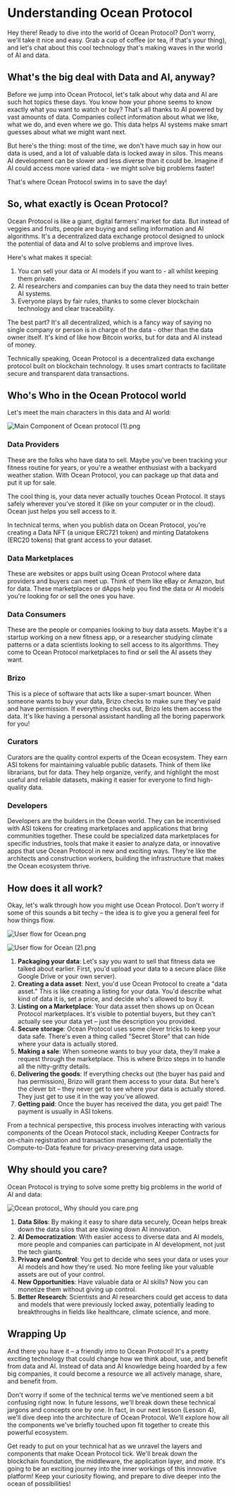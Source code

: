 # Understanding Ocean Protocol

Hey there! Ready to dive into the world of Ocean Protocol? Don't worry, we'll take it nice and easy. Grab a cup of coffee (or tea, if that's your thing), and let's chat about this cool technology that's making waves in the world of AI and data.

## What's the big deal with Data and AI, anyway?

Before we jump into Ocean Protocol, let's talk about why data and AI are such hot topics these days. You know how your phone seems to know exactly what you want to watch or buy? That's all thanks to AI powered by vast amounts of data. Companies collect information about what we like, what we do, and even where we go. This data helps AI systems make smart guesses about what we might want next.

But here's the thing: most of the time, we don't have much say in how our data is used, and a lot of valuable data is locked away in silos. This means AI development can be slower and less diverse than it could be. Imagine if AI could access more varied data - we might solve big problems faster!

That's where Ocean Protocol swims in to save the day!

## So, what exactly is Ocean Protocol?

Ocean Protocol is like a giant, digital farmers' market for data. But instead of veggies and fruits, people are buying and selling information and AI algorithms. It's a decentralized data exchange protocol designed to unlock the potential of data and AI to solve problems and improve lives.

Here's what makes it special:

1. You can sell your data or AI models if you want to - all whilst keeping them private.
2. AI researchers and companies can buy the data they need to train better AI systems.
3. Everyone plays by fair rules, thanks to some clever blockchain technology and clear traceability. 

The best part? It's all decentralized, which is a fancy way of saying no single company or person is in charge of the data - other than the data owner itself. It's kind of like how Bitcoin works, but for data and AI instead of money.

Technically speaking, Ocean Protocol is a decentralized data exchange protocol built on blockchain technology. It uses smart contracts to facilitate secure and transparent data transactions.

## Who's Who in the Ocean Protocol world

Let's meet the main characters in this data and AI world:

![Main Component of Ocean protocol (1).png](https://github.com/0xmetaschool/Learning-Projects/blob/main/assests_for_all/Ocean%20C1%20/Lesson%203%20Understanding%20Ocean%20Protocol/Main_Component_of_Ocean_protocol_(1).png?raw=true)

### Data Providers

These are the folks who have data to sell. Maybe you've been tracking your fitness routine for years, or you're a weather enthusiast with a backyard weather station. With Ocean Protocol, you can package up that data and put it up for sale.

The cool thing is, your data never actually touches Ocean Protocol. It stays safely wherever you've stored it (like on your computer or in the cloud). Ocean just helps you sell access to it.

In technical terms, when you publish data on Ocean Protocol, you're creating a Data NFT (a unique ERC721 token) and minting Datatokens (ERC20 tokens) that grant access to your dataset.

### Data Marketplaces

These are websites or apps built using Ocean Protocol where data providers and buyers can meet up. Think of them like eBay or Amazon, but for data. These marketplaces or dApps help you find the data or AI models you're looking for or sell the ones you have.

### Data Consumers

These are the people or companies looking to buy data assets. Maybe it's a startup working on a new fitness app, or a researcher studying climate patterns or a data scientists looking to sell access to its algorithms. They come to Ocean Protocol marketplaces to find or sell the AI assets they want.

### Brizo

This is a piece of software that acts like a super-smart bouncer. When someone wants to buy your data, Brizo checks to make sure they've paid and have permission. If everything checks out, Brizo lets them access the data. It's like having a personal assistant handling all the boring paperwork for you!

### Curators

Curators are the quality control experts of the Ocean ecosystem. They earn ASI tokens for maintaining valuable public datasets. Think of them like librarians, but for data. They help organize, verify, and highlight the most useful and reliable datasets, making it easier for everyone to find high-quality data.

### Developers

Developers are the builders in the Ocean world. They can be incentivised with ASI tokens for creating marketplaces and applications that bring communities together. These could be specialized data marketplaces for specific industries, tools that make it easier to analyze data, or innovative apps that use Ocean Protocol in new and exciting ways. They're like the architects and construction workers, building the infrastructure that makes the Ocean ecosystem thrive.

## How does it all work?

Okay, let's walk through how you might use Ocean Protocol. Don't worry if some of this sounds a bit techy – the idea is to give you a general feel for how things flow.

![User flow for Ocean.png](https://github.com/0xmetaschool/Learning-Projects/blob/main/assests_for_all/Ocean%20C1%20/Lesson%203%20Understanding%20Ocean%20Protocol/User_flow_for_Ocean.png?raw=true)

![User flow for Ocean (2).png](https://github.com/0xmetaschool/Learning-Projects/blob/main/assests_for_all/Ocean%20C1%20/Lesson%203%20Understanding%20Ocean%20Protocol/User_flow_for_Ocean_(2).png?raw=true)

1. **Packaging your data**: Let's say you want to sell that fitness data we talked about earlier. First, you'd upload your data to a secure place (like Google Drive or your own server).
2. **Creating a data asset**: Next, you'd use Ocean Protocol to create a "data asset." This is like creating a listing for your data. You'd describe what kind of data it is, set a price, and decide who's allowed to buy it.
3. **Listing on a Marketplace**: Your data asset then shows up on Ocean Protocol marketplaces. It's visible to potential buyers, but they can't actually see your data yet – just the description you provided.
4. **Secure storage**: Ocean Protocol uses some clever tricks to keep your data safe. There's even a thing called "Secret Store" that can hide where your data is actually stored.
5. **Making a sale**: When someone wants to buy your data, they'll make a request through the marketplace. This is where Brizo steps in to handle all the nitty-gritty details.
6. **Delivering the goods**: If everything checks out (the buyer has paid and has permission), Brizo will grant them access to your data. But here's the clever bit – they never get to see where your data is actually stored. They just get to use it in the way you've allowed. 
7. **Getting paid**: Once the buyer has received the data, you get paid! The payment is usually in ASI tokens.

From a technical perspective, this process involves interacting with various components of the Ocean Protocol stack, including Keeper Contracts for on-chain registration and transaction management, and potentially the Compute-to-Data feature for privacy-preserving data usage.

## Why should you care?

Ocean Protocol is trying to solve some pretty big problems in the world of AI and data:

![Ocean protocol_ Why should you care.png](https://github.com/0xmetaschool/Learning-Projects/blob/main/assests_for_all/Ocean%20C1%20/Lesson%203%20Understanding%20Ocean%20Protocol/Ocean_protocol__Why_should_you_care.png?raw=true)

1. **Data Silos**: By making it easy to share data securely, Ocean helps break down the data silos that are slowing down AI innovation.
2. **AI Democratization**: With easier access to diverse data and AI models, more people and companies can participate in AI development, not just the tech giants.
3. **Privacy and Control**: You get to decide who sees your data or uses your AI models and how they're used. No more feeling like your valuable assets are out of your control.
4. **New Opportunities**: Have valuable data or AI skills? Now you can monetize them without giving up control.
5. **Better Research**: Scientists and AI researchers could get access to data and models that were previously locked away, potentially leading to breakthroughs in fields like healthcare, climate science, and more.

## Wrapping Up

And there you have it – a friendly intro to Ocean Protocol! It's a pretty exciting technology that could change how we think about, use, and benefit from data and AI. Instead of data and AI knowledge being hoarded by a few big companies, it could become a resource we all actively manage, share, and benefit from. 

Don't worry if some of the technical terms we've mentioned seem a bit confusing right now. In future lessons, we'll break down these technical jargons and concepts one by one. In fact, in our next lesson (Lesson 4), we'll dive deep into the architecture of Ocean Protocol. We'll explore how all the components we've briefly touched upon fit together to create this powerful ecosystem.

Get ready to put on your technical hat as we unravel the layers and components that make Ocean Protocol tick. We'll break down the blockchain foundation, the middleware, the application layer, and more. It's going to be an exciting journey into the inner workings of this innovative platform!
Keep your curiosity flowing, and prepare to dive deeper into the ocean of possibilities!